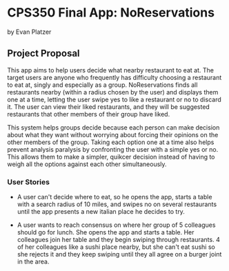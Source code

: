 # CPS350 Final App: NoReservations
by Evan Platzer

## Project Proposal

This app aims to help users decide what nearby restaurant to eat at. The target users are anyone who frequently has difficulty choosing a restaurant to eat at, singly and especially as a group. NoReservations finds all restaurants nearby (within a radius chosen by the user) and displays them one at a time, letting the user swipe yes to like a restaurant or no to discard it. The user can view their liked restaurants, and they will be suggested restaurants that other members of their group have liked. 

This system helps groups decide because each person can make decision about what they want without worrying about forcing their opinions on the other members of the group. Taking each option one at a time also helps prevent analysis paralysis by confronting the user with a simple yes or no. This allows them to make a simpler, quikcer decision instead of having to weigh all the options against each other simultaneously.

### User Stories

* A user can't decide where to eat, so he opens the app, starts a table with a search radius of 10 miles, and swipes no on several restaurants until the app presents a new italian place he decides to try.

* A user wants to reach consensus on where her group of 5 colleagues should go for lunch. She opens the app and starts a table. Her colleagues join her table and they begin swiping through restaurants.  4 of her colleagues like a sushi place nearby, but she can't eat sushi so she rejects it and they keep swiping until they all agree on a burger joint in the area.
